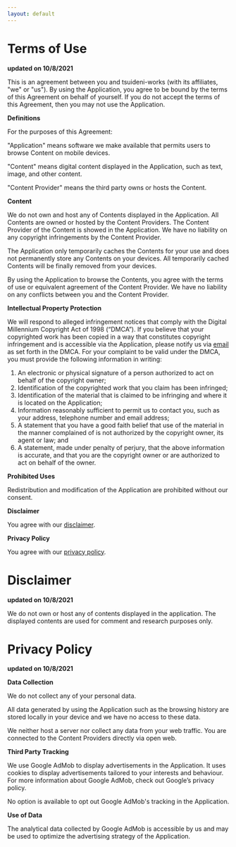 ```yaml
---
layout: default
---
```


# Terms of Use
**updated on 10/8/2021**

This is an agreement between you and tsuideni-works (with its affiliates, "we" or "us"). By using the Application, you agree to be bound by the terms of this Agreement on behalf of yourself. If you do not accept the terms of this Agreement, then you may not use the Application.

**Definitions**

For the purposes of this Agreement:

"Application" means software we make available that permits users to browse Content on mobile devices.

"Content" means digital content displayed in the Application, such as text, image, and other content.

"Content Provider" means the third party owns or hosts the Content.

**Content**

We do not own and host any of Contents displayed in the Application. All Contents are owned or hosted by the Content Providers. The Content Provider of the Content is showed in the Application. We have no liability on any copyright infringements by the Content Provider.

The Application only temporarily caches the Contents for your use and does not permanently store any Contents on your devices. All temporarily cached Contents will be finally removed from your devices.

By using the Application to browse the Contents, you agree with the terms of use or equivalent agreement of the Content Provider. We have no liability on any conflicts between you and the Content Provider.

**Intellectual Property Protection**

We will respond to alleged infringement notices that comply with the Digital Millennium Copyright Act of 1998 (“DMCA”). If you believe that your copyrighted work has been copied in a way that constitutes copyright infringement and is accessible via the Application, please notify us via [email](mailto:tsuideniworks@gmail.com) as set forth in the DMCA. For your complaint to be valid under the DMCA, you must provide the following information in writing:
1.	An electronic or physical signature of a person authorized to act on behalf of the copyright owner;
2.	Identification of the copyrighted work that you claim has been infringed;
3.	Identification of the material that is claimed to be infringing and where it is located on the Application;
4.	Information reasonably sufficient to permit us to contact you, such as your address, telephone number and email address;
5.	A statement that you have a good faith belief that use of the material in the manner complained of is not authorized by the copyright owner, its agent or law; and
6.	A statement, made under penalty of perjury, that the above information is accurate, and that you are the copyright owner or are authorized to act on behalf of the owner.

**Prohibited Uses**

Redistribution and modification of the Application are prohibited without our consent.

**Disclaimer**

You agree with our [disclaimer](https://tsuideni-works.github.io/terms-and-conditions.html#disclaimer).

**Privacy Policy**

You agree with our [privacy policy](https://tsuideni-works.github.io/terms-and-conditions.html#privacy-policy). 

# Disclaimer
**updated on 10/8/2021**

We do not own or host any of contents displayed in the application. The displayed contents are used for comment and research purposes only.

# Privacy Policy
**updated on 10/8/2021**

**Data Collection**

We do not collect any of your personal data.

All data generated by using the Application such as the browsing history are stored locally in your device and we have no access to these data.

We neither host a server nor collect any data from your web traffic. You are connected to the Content Providers directly via open web.

**Third Party Tracking**

We use Google AdMob to display advertisements in the Application. It uses cookies to display advertisements tailored to your interests and behaviour. For more information about Google AdMob, check out Google’s privacy policy.

No option is available to opt out Google AdMob's tracking in the Application.

**Use of Data**

The analytical data collected by Google AdMob is accessible by us and may be used to optimize the advertising strategy of the Application.

